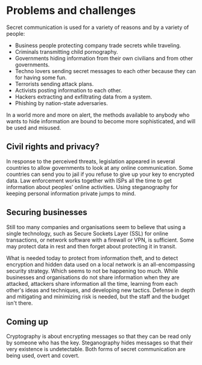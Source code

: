 # Problems and challenges

Secret communication is used for a variety of reasons and by a variety of people: 

* Business people protecting company trade secrets while traveling.
* Criminals transmitting child pornography. 
* Governments hiding information from their own civilians and from other governments.
* Techno lovers sending secret messages to each other because they can for having some fun.
* Terrorists sending attack plans.
* Activists posting information to each other.
* Hackers extracting and exfiltrating data from a system.
* Phishing by nation-state adversaries.

In a world more and more on alert, the methods available to anybody who wants to hide information are bound to become more sophisticated, and will be used and misused.

## Civil rights and privacy?

In response to the perceived threats, legislation appeared in several countries to allow governments to look at any online communication. Some countries can send you to jail if you refuse to give up your key to encrypted data. Law enforcement works together with ISPs all the time to get information about peoples’ online activities. Using steganography for keeping personal information private jumps to mind.

## Securing businesses

Still too many companies and organisations seem to believe that using a single technology, such as Secure Sockets Layer (SSL) for online transactions, or network software with a firewall or VPN, is sufficient. Some may protect data in rest and then forget about protecting it in transit. 

What is needed today to protect from information theft, and to detect encryption and hidden data used on a local network is an all-encompassing security strategy. Which seems to not be happening too much. While  businesses and organisations do not share information when they are attacked, attackers share information all the time, learning from each other's ideas and techniques, and developing new tactics. Defense in depth and mitigating and minimizing risk is needed, but the staff and the budget isn't there.

## Coming up

Cryptography is about encrypting messages so that they can be read only by someone who has the key. Steganography hides messages so that their very existence is undetectable. Both forms of secret communication are being used, overt and covert.
